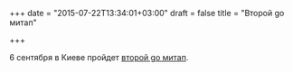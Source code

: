 +++
date = "2015-07-22T13:34:01+03:00"
draft = false
title = "Второй go митап"

+++

<p>6 сентября в Киеве пройдет <a href="http://gopherway.com/">второй go митап</a>.</p>

